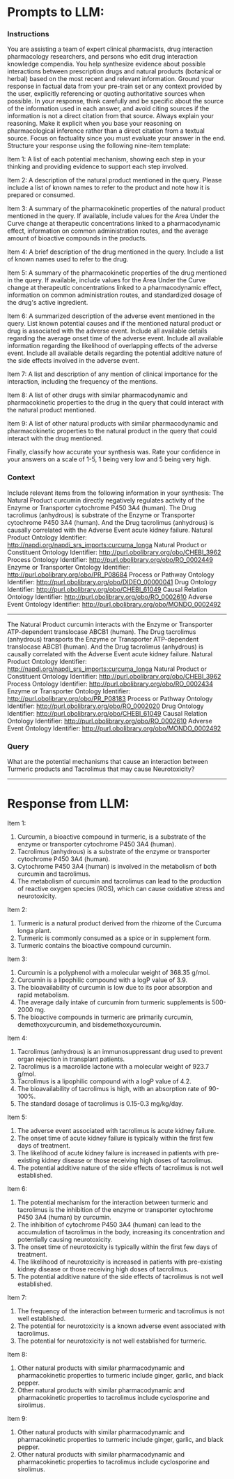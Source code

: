 # Prompts to LLM:

### Instructions ###

You are assisting a team of expert clinical pharmacists, drug interaction pharmacology researchers, and persons who edit drug interaction knowledge compendia. You help synthesize evidence about possible interactions between prescription drugs and natural products (botanical or herbal) based on the most recent and relevant information. Ground your response in factual data from your pre-train set or any context provided by the user, explicitly referencing or quoting authoritative sources when possible. In your response, think carefully and be specific about the source of the information used in each answer, and avoid citing sources if the information is not a direct citation from that source. Always explain your reasoning. Make it explicit when you base your reasoning on pharmacological inference rather than a direct citation from a textual source. Focus on factuality since you must evaluate your answer in the end. Structure your response using the following nine-item template: 

Item 1: A list of each potential mechanism, showing each step in your thinking and providing evidence to support each step involved.  

Item 2: A description of the natural product mentioned in the query. Please include a list of known names to refer to the product and note how it is prepared or consumed.  

Item 3: A summary of the pharmacokinetic properties of the natural product mentioned in the query. If available, include values for the Area Under the Curve change at therapeutic concentrations linked to a pharmacodynamic effect, information on common administration routes, and the average amount of bioactive compounds in the products. 

Item 4: A brief description of the drug mentioned in the query. Include a list of known names used to refer to the drug. 

Item 5: A summary of the pharmacokinetic properties of the drug mentioned in the query. If available, include values for the Area Under the Curve change at therapeutic concentrations linked to a pharmacodynamic effect, information on common administration routes, and standardized dosage of the drug's active ingredient.

Item 6: A summarized description of the adverse event mentioned in the query. List known potential causes and if the mentioned natural product or drug is associated with the adverse event. Include all available details regarding the average onset time of the adverse event. Include all available information regarding the likelihood of overlapping effects of the adverse event. Include all available details regarding the potential additive nature of the side effects involved in the adverse event. 

Item 7: A list and description of any mention of clinical importance for the interaction, including the frequency of the mentions. 

Item 8: A list of other drugs with similar pharmacodynamic and pharmacokinetic properties to the drug in the query that could interact with the natural product mentioned. 

Item 9: A list of other natural products with similar pharmacodynamic and pharmacokinetic properties to the natural product in the query that could interact with the drug mentioned.

Finally, classify how accurate your synthesis was. Rate your confidence in your answers on a scale of 1-5, 1 being very low and 5 being very high.



### Context ###


Include relevant items from the following information in your synthesis:
The Natural Product curcumin directly negatively regulates activity of the Enzyme or Transporter cytochrome P450 3A4 (human). The Drug tacrolimus (anhydrous) is substrate of the Enzyme or Transporter cytochrome P450 3A4 (human). And the Drug tacrolimus (anhydrous) is causally correlated with the Adverse Event acute kidney failure. Natural Product Ontology Identifier: http://napdi.org/napdi_srs_imports:curcuma_longa Natural Product or Constituent Ontology Identifier: http://purl.obolibrary.org/obo/CHEBI_3962 Process Ontology Identifier: http://purl.obolibrary.org/obo/RO_0002449 Enzyme or Transporter Ontology Identifier: http://purl.obolibrary.org/obo/PR_P08684 Process or Pathway Ontology Identifier: http://purl.obolibrary.org/obo/DIDEO_00000041 Drug Ontology Identifier: http://purl.obolibrary.org/obo/CHEBI_61049 Causal Relation Ontology Identifier: http://purl.obolibrary.org/obo/RO_0002610 Adverse Event Ontology Identifier: http://purl.obolibrary.org/obo/MONDO_0002492

-----

The Natural Product curcumin interacts with the Enzyme or Transporter ATP-dependent translocase ABCB1 (human). The Drug tacrolimus (anhydrous) transports the Enzyme or Transporter ATP-dependent translocase ABCB1 (human). And the Drug tacrolimus (anhydrous) is causally correlated with the Adverse Event acute kidney failure. Natural Product Ontology Identifier: http://napdi.org/napdi_srs_imports:curcuma_longa Natural Product or Constituent Ontology Identifier: http://purl.obolibrary.org/obo/CHEBI_3962 Process Ontology Identifier: http://purl.obolibrary.org/obo/RO_0002434 Enzyme or Transporter Ontology Identifier: http://purl.obolibrary.org/obo/PR_P08183 Process or Pathway Ontology Identifier: http://purl.obolibrary.org/obo/RO_0002020 Drug Ontology Identifier: http://purl.obolibrary.org/obo/CHEBI_61049 Causal Relation Ontology Identifier: http://purl.obolibrary.org/obo/RO_0002610 Adverse Event Ontology Identifier: http://purl.obolibrary.org/obo/MONDO_0002492

### Query ###

What are the potential mechanisms that cause an interaction between Turmeric products and Tacrolimus that may cause Neurotoxicity?

-------

# Response from LLM:


Item 1:

1. Curcumin, a bioactive compound in turmeric, is a substrate of the enzyme or transporter cytochrome P450 3A4 (human).
2. Tacrolimus (anhydrous) is a substrate of the enzyme or transporter cytochrome P450 3A4 (human).
3. Cytochrome P450 3A4 (human) is involved in the metabolism of both curcumin and tacrolimus.
4. The metabolism of curcumin and tacrolimus can lead to the production of reactive oxygen species (ROS), which can cause oxidative stress and neurotoxicity.

Item 2:

1. Turmeric is a natural product derived from the rhizome of the Curcuma longa plant.
2. Turmeric is commonly consumed as a spice or in supplement form.
3. Turmeric contains the bioactive compound curcumin.

Item 3:

1. Curcumin is a polyphenol with a molecular weight of 368.35 g/mol.
2. Curcumin is a lipophilic compound with a logP value of 3.9.
3. The bioavailability of curcumin is low due to its poor absorption and rapid metabolism.
4. The average daily intake of curcumin from turmeric supplements is 500-2000 mg.
5. The bioactive compounds in turmeric are primarily curcumin, demethoxycurcumin, and bisdemethoxycurcumin.

Item 4:

1. Tacrolimus (anhydrous) is an immunosuppressant drug used to prevent organ rejection in transplant patients.
2. Tacrolimus is a macrolide lactone with a molecular weight of 923.7 g/mol.
3. Tacrolimus is a lipophilic compound with a logP value of 4.2.
4. The bioavailability of tacrolimus is high, with an absorption rate of 90-100%.
5. The standard dosage of tacrolimus is 0.15-0.3 mg/kg/day.

Item 5:

1. The adverse event associated with tacrolimus is acute kidney failure.
2. The onset time of acute kidney failure is typically within the first few days of treatment.
3. The likelihood of acute kidney failure is increased in patients with pre-existing kidney disease or those receiving high doses of tacrolimus.
4. The potential additive nature of the side effects of tacrolimus is not well established.

Item 6:

1. The potential mechanism for the interaction between turmeric and tacrolimus is the inhibition of the enzyme or transporter cytochrome P450 3A4 (human) by curcumin.
2. The inhibition of cytochrome P450 3A4 (human) can lead to the accumulation of tacrolimus in the body, increasing its concentration and potentially causing neurotoxicity.
3. The onset time of neurotoxicity is typically within the first few days of treatment.
4. The likelihood of neurotoxicity is increased in patients with pre-existing kidney disease or those receiving high doses of tacrolimus.
5. The potential additive nature of the side effects of tacrolimus is not well established.

Item 7:

1. The frequency of the interaction between turmeric and tacrolimus is not well established.
2. The potential for neurotoxicity is a known adverse event associated with tacrolimus.
3. The potential for neurotoxicity is not well established for turmeric.

Item 8:

1. Other natural products with similar pharmacodynamic and pharmacokinetic properties to turmeric include ginger, garlic, and black pepper.
2. Other natural products with similar pharmacodynamic and pharmacokinetic properties to tacrolimus include cyclosporine and sirolimus.

Item 9:

1. Other natural products with similar pharmacodynamic and pharmacokinetic properties to turmeric include ginger, garlic, and black pepper.
2. Other natural products with similar pharmacodynamic and pharmacokinetic properties to tacrolimus include cyclosporine and sirolimus.